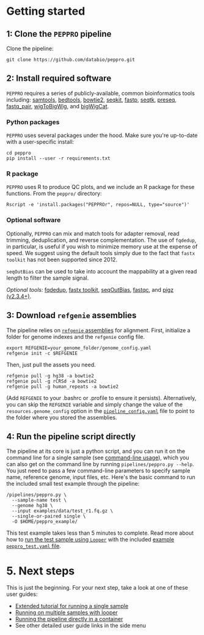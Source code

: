 # Getting started

## 1: Clone the `PEPPRO` pipeline

Clone the pipeline:
```
git clone https://github.com/databio/peppro.git
```

## 2: Install required software

`PEPPRO` requires a series of publicly-available, common bioinformatics tools including: [samtools](http://www.htslib.org/), [bedtools](https://bedtools.readthedocs.io/en/latest/content/installation.html), [bowtie2](http://bowtie-bio.sourceforge.net/bowtie2/index.shtml), [seqkit](https://bioinf.shenwei.me/seqkit/), [fastp](https://github.com/OpenGene/fastp), [seqtk](https://github.com/lh3/seqtk), [preseq](http://smithlabresearch.org/software/preseq/), [fastq_pair](https://github.com/jvivian/fastq_pair), [wigToBigWig](http://hgdownload.soe.ucsc.edu/admin/exe/), and [bigWigCat](http://hgdownload.soe.ucsc.edu/admin/exe/).

### Python packages

`PEPPRO` uses several packages under the hood. Make sure you're up-to-date with a user-specific install:

```{bash}
cd peppro
pip install --user -r requirements.txt
```

### R package

`PEPPRO` uses R to produce QC plots, and we include an R package for these functions. From the `peppro/` directory:
```console
Rscript -e 'install.packages("PEPPROr", repos=NULL, type="source")'
```

### Optional software

Optionally, `PEPPRO` can mix and match tools for adapter removal, read trimming, deduplication, and reverse complementation.  The use of `fqdedup`, in particular, is useful if you wish to minimize memory use at the expense of speed.  We suggest using the default tools simply due to the fact that `fastx toolkit` has not been supported since 2012.

`seqOutBias` can be used to take into account the mappability at a given read length to filter the sample signal.

*Optional tools:* [fqdedup](https://github.com/guertinlab/fqdedup), [fastx toolkit](http://hannonlab.cshl.edu/fastx_toolkit/), [seqOutBias](https://github.com/guertinlab/seqOutBias), [fastqc](https://www.bioinformatics.babraham.ac.uk/projects/download.html#fastqc), and [pigz (v2.3.4+)](https://zlib.net/pigz/).

## 3: Download `refgenie` assemblies

The pipeline relies on [`refgenie` assemblies](http://refgenie.databio.org/en/dev/install/) for alignment.  First, initialize a folder for genome indexes and the `refgenie` config file.

```console
export REFGENIE=your_genome_folder/genome_config.yaml
refgenie init -c $REFGENIE
```

Then, just pull the assets you need.

```console
refgenie pull -g hg38 -a bowtie2
refgenie pull -g rCRSd -a bowtie2
refgenie pull -g human_repeats -a bowtie2
```

(Add `REFGENIE` to your .bashrc or .profile to ensure it persists). Alternatively, you can skip the `REFGENIE` variable and simply change the value of the `resources.genome_config` option in the [`pipeline_config.yaml`](https://github.com/databio/peppro/blob/master/pipelines/peppro.yaml) file to point to the folder where you stored the assemblies. 

## 4: Run the pipeline script directly

The pipeline at its core is just a python script, and you can run it on the command line for a single sample (see [command-line usage](usage)), which you can also get on the command line by running `pipelines/peppro.py --help`. You just need to pass a few command-line parameters to specify sample name, reference genome, input files, etc. Here's the basic command to run the included small test example through the pipeline:

```console
/pipelines/peppro.py \
  --sample-name test \
  --genome hg38 \
  --input examples/data/test_r1.fq.gz \
  --single-or-paired single \
  -O $HOME/peppro_example/
```

This test example takes less than 5 minutes to complete. Read more about how to [run the test sample using `Looper`](howto/use_looper.md) with the included [example `peppro_test.yaml` file](https://github.com/databio/peppro/blob/master/examples/meta/peppro_test.yaml).

# 5. Next steps

This is just the beginning. For your next step, take a look at one of these user guides:

- [Extended tutorial for running a single sample](tutorial.md)
- [Running on multiple samples with looper](howto/use_looper.md)
- [Running the pipeline directly in a container](howto/use_container.md)
- See other detailed user guide links in the side menu
